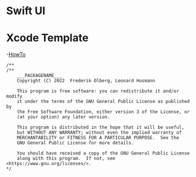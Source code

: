 # Swift UI

# Xcode Template

-[HowTo](https://medium.com/swlh/how-to-use-swift-package-manager-with-xcode-an-introduction-and-tutorial-6ffb5d3dc44d)

```
/**
/**
    ___PACKAGENAME___
    Copyright (C) 2022  Frederik Olberg, Leonard Husmann 

    This program is free software: you can redistribute it and/or modify
    it under the terms of the GNU General Public License as published by
    the Free Software Foundation, either version 3 of the License, or
    (at your option) any later version.

    This program is distributed in the hope that it will be useful,
    but WITHOUT ANY WARRANTY; without even the implied warranty of
    MERCHANTABILITY or FITNESS FOR A PARTICULAR PURPOSE.  See the
    GNU General Public License for more details.

    You should have received a copy of the GNU General Public License
    along with this program.  If not, see <https://www.gnu.org/licenses/>.
*/
```
